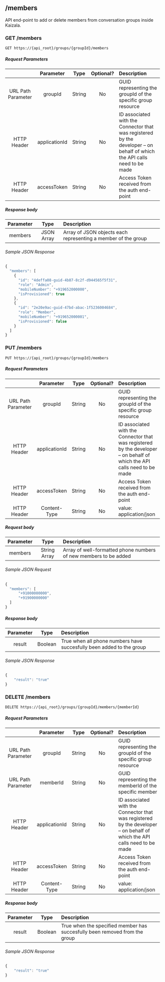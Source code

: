 ## /members
API end-point to add or delete members from conversation groups inside Kaizala.

### GET /members

    GET https://{api_root}/groups/{groupId}/members

##### Request Parameters

|  | Parameter | Type | Optional? | Description |
| :---: | :---: | :---: | :---:	| :--- |
| URL Path Parameter | groupId | String | No | GUID representing the groupId of the specific group resource |
| HTTP Header | applicationId | String | No | ID associated with the Connector that was registered by the developer – on behalf of which the API calls need to be made |
| HTTP Header | accessToken | String | No | Access Token received from the auth end-point |

##### Response body

| Parameter | Type | Description |
| :---: | :---: | :--- |
| members | JSON Array | Array of JSON objects each representing a member of the group |

###### Sample JSON Response

```javascript
{
  "members": [
    {
      "id": "4deffa08-guid-4b87-8c2f-d944565f5f31",
      "role": "Admin",
      "mobileNumber": "+919652000000",
      "isProvisioned": true
    },
    {
      "id": "2e20e9ac-guid-47bd-abac-1f5236004684",
      "role": "Member",
      "mobileNumber": "+919652000001",
      "isProvisioned": false
    }
  ]
}
```

### PUT /members

    PUT https://{api_root}/groups/{groupId}/members

##### Request Parameters

|  | Parameter | Type | Optional? | Description |
| :---: | :---: | :---: | :---:	| :--- |
| URL Path Parameter | groupId | String | No | GUID representing the groupId of the specific group resource |
| HTTP Header | applicationId | String | No | ID associated with the Connector that was registered by the developer – on behalf of which the API calls need to be made |
| HTTP Header | accessToken | String | No | Access Token received from the auth end-point |
| HTTP Header | Content-Type | String | No | value: application/json |

##### Request body

| Parameter | Type | Description |
| :---: | :---: | :--- |
| members | String Array | Array of well-formatted phone numbers of new members to be added |

###### Sample JSON Request

```javascript
{
  "members": [
      "+91000000000",
      "+91900000000"
  ]
}
```

##### Response body

| Parameter | Type | Description |
| :---: | :---: | :--- |
| result | Boolean | True when all phone numbers have succesfully been added to the group |

###### Sample JSON Response

```javascript
{
    "result": "true"
}
```

### DELETE /members

    DELETE https://{api_root}/groups/{groupId}/members/{memberId}

##### Request Parameters

|  | Parameter | Type | Optional? | Description |
| :---: | :---: | :---: | :---:	| :--- |
| URL Path Parameter | groupId | String | No | GUID representing the groupId of the specific group resource |
| URL Path Parameter | memberId | String | No | GUID representing the memberId of the specific member |
| HTTP Header | applicationId | String | No | ID associated with the Connector that was registered by the developer – on behalf of which the API calls need to be made |
| HTTP Header | accessToken | String | No | Access Token received from the auth end-point |
| HTTP Header | Content-Type | String | No | value: application/json |

##### Response body

| Parameter | Type | Description |
| :---: | :---: | :--- |
| result | Boolean | True when the specified member has succesfully been removed from the group |

###### Sample JSON Response

```javascript
{
    "result": "true"
}
```